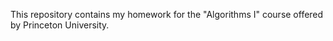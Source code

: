 This repository contains my homework for the "Algorithms I" course offered by Princeton University. 
